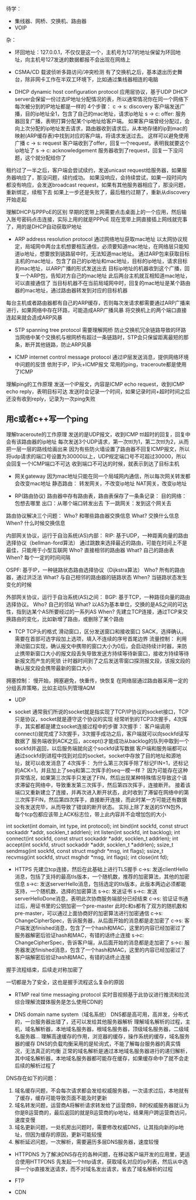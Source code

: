 待学：
- 集线器、网桥、交换机、路由器
- VOIP

杂：
- 环回地址：127.0.0.1，不仅仅是这一个，主机号为127的地址保留为环回地址，向主机号127发送的数据都报不会出现在网络上


- CSMA/CD
载波侦听多路访问/冲突检测
有了交换机之后，基本退出历史舞台，除非网卡工作在半双工环境下，比如通过集线器相连的电脑



- DHCP
dynamic host configuration protocol
应用层协议，基于UDP
DHCP server会保留一份过去IP地址分配情况的表，所以通常情况你在同一个网络下每次被分到的IP地址都是一样的
4个步骤：
c -> s: discovery
客户端发送广播，目的ip地址全1，包含了自己的mac地址，请求ip地址
s -> c: offer:
服务器回复广播，表明打算分配某个ip地址给客户端。
如果客户端曾经分配过，会向上次分配的ip地址发去请求，路由器收到请求后，从本地存储的ip到mac的映射(ARP缓存表)中找到对应的客户端，将请求发送过去。
这样可以避免使用广播
c -> s: request
客户端收到了offer，回复一个request，表明我就要这个ip地址了
s -> c: acknowledgement
服务器收到了request，回复一下没问题，这个就分配给你了

租约过了一半之后，客户端会尝试续约，发送unicast request给服务器，如果服务器响应了，那没问题，续约成功。
如果没响应，会持续尝试，如果一段时间内都没有响应，会发送broadcast request，如果有其他服务器相应了，那没问题，重新绑定，续租下去
如果上一步还是失败了，最后租约过期了，重新从discovery开始走起

理解DHCP与PPPoE的区别
早期的宽带上网需要点击桌面上的一个应用，然后输入账号密码点击连接，实际上用的就是PPPoE
现在宽带上网直接插上网线就完事了，用的是DHCP自动获取IP地址


- ARP
address resolution protocol
通过网络地址获取mac地址
以太网协议规定，局域网中两台主机想要相互通信，必须要知道mac地址，在网络层只能知道ip地址，想要放到链路层中时，无法知道mac地址。
通过ARP包来获取目标主机的mac地址，包含了自己的ip地址和mac地址，目标的ip地址，请求目标的mac地址，以ARP广播的形式发送出去
目标ip地址的机器收到这个广播，回复一个ARP包，告知对方自己的mac地址
此后两台主机就互相知道mac地址，可以直接通信了
当目标机器不在当前局域网中时，回复的mac地址是某个路由器的mac地址，通过路由器转发到对应的目标机器

每台主机或者路由器都有自己的ARP缓存，否则每次发请求都需要通过ARP广播来进行，如果网络中存在环路，可能造成ARP广播风暴
将交换机上的两个端口直接连起来就会造成ARP风暴


- STP
spanning tree protocol
需要理解网桥
防止交换机冗余链路导致的环路
当网络中某个交换机与根网桥有超过一条链路时，STP会只保留距离最短的那条，断开其他链路，防止ARP风暴


- ICMP
internet control message protocol
通过IP层发送消息，提供网络环境中问题的反馈
依附于IP，IP头+ICMP报文
常用的ping，traceroute都是使用了ICMP

理解ping的工作原理
发送一个IP报文，内容是ICMP echo request，收到ICMP echo reply，表明目标可达
发送时会记录一个时间，如果记录时间+超时时间之后还没有收到reply，记录为一次ping失败

## 用c或者c++写一个ping

理解traceroute的工作原理
发送的是UDP报文，收到ICMP ttl超时的回复，回复中会有该路由器的ip地址
每次发送3个UDP请求，第一次ttl为1，第二次ttl为2，从而把一层一层的路线给画出来
因为有些防火墙设置了路由器不回复ICMP报文，所以将udp请求的端口号设置为30000以上，UDP规定端口号不可超过30000，所以会回复一个ICMP端口不可达
收到端口不可达的时候，就表示到达了目标主机


- 网关gateway
因为mac地址只能在同一个局域网内通信，所以每次网关转发都会改变mac地址
静态路由：
转发网关，不改变ip地址
NAT网关，改变ip地址


- RP(路由协议)
路由器中存有路由表，路由表保存了一条条记录：
目的网络：包想去哪里
出口：从哪个端口转发出去
下一跳网关：发到这个网关去

路由协议解决三个问题：
Who?  和哪些路由器交换信息
What? 交换什么信息
When? 什么时候交换信息

内部网关协议，运行于自治系统(AS)内部：
RIP:
基于UDP，一种距离向量的路由选择协议（bellman-ford算法）
通过跳数来选择最近的路由，可能在时间上不是最佳，只能用于小型互联网
Who?  直接相邻的路由器
What? 自己的路由表
When? 每个一定的时间间隔

OSPF:
基于IP，一种链路状态路由选择协议（Dijkstra算法）
Who?  所有的路由器，通过洪泛法
What? 与自己相邻的路由器的链路状态
When? 当链路状态发生变化的时候

外部网关协议，运行于自治系统(AS)之间：
BGP:
基于TCP，一种路径向量的路由选择协议。
Who?  自己的邻站
What? 以AS为基本单位，交换的是AS之间的可达性，指到达某个AS所要经过的一系列AS
When? 先建立TCP连接，通过TCP来交换路由的变化，比如新增了路由，或删除了某个路由


- TCP
TCP头的格式
滑动窗口，区分发送窗口和接收窗口
SACK，选择确认。需要在首部可选字段加上选项，填入不连续的序号首尾边界
流量控制：
利用滑动窗口实现，确认报文中携带的窗口大小为0后，会启动持续计时器，来防止携带新窗口大小的报文段丢失导致发送方持续等待新窗口，接收方持续等待新报文而产生的死锁
计时器时间到了之后发送零窗口探测报文段，该报文段的确认报文段会携带最新的窗口大小

拥塞控制：
慢开始，拥塞避免，快重传，快恢复
在网络层通过路由器采用一定的分组丢弃策略，比如主动队列管理AQM


- UDP


- socket
通常我们所说的socket就是指实现了TCP/IP协议的socket接口，TCP只是协议，socket就是遵守这个协议的实现
经常听到的TCP3次握手，4次挥手，其实都都是建立socket连接过程中的步骤
3次握手：
客户端调用connect()就完成了3次握手，3次握手成功之后，客户端就可以向sockfd读写数据了
服务端收到ACK之后，accept()才能成功从backlog的队列中取到一个sockfd并返回，以后服务端就向这个sockfd读写数据
客户端和服务端都可以通过sockfd到进程中找到对应的socket，socket中存放了目的地址和源地址，就可以收发消息了
4次挥手：
为什么第三次挥手除了标记FIN=1，还标记的ACK=1，并且加上了seq和第二次挥手的seq一模一样？
因为可能存在这种异常情况，如果第三次挥手只发送了FIN，然后出现某种特殊情况导致这个请求滞留在网络中，导致重发第三次挥手，然后第四次挥手，连接断开。
接着该端口又重新建立了连接，并再次进入断开状态，此时收到了滞留在网络中的第三次挥手FIN，然后第四次挥手，直接断开连接，而此时某一方可能还有数据没有发送完毕，从而导致了错误的断开状态。
实际上除了发送的SYN包外，每个tcp包都应该带上ACK标志位，带上此内容并不会增加包的大小

int socket(int domain, int type, int protocol);
int bind(int sockfd, const struct sockaddr *addr, socklen_t addrlen);
int listen(int sockfd, int backlog);
int connect(int sockfd, const struct sockaddr *addr, socklen_t addrlen);
int accept(int sockfd, struct sockaddr *addr, socklen_t *addrlen);
ssize_t sendmsg(int sockfd, const struct msghdr *msg, int flags);
ssize_t recvmsg(int sockfd, struct msghdr *msg, int flags);
int close(int fd);


- HTTPS
先建立tcp连接，然后在此基础上进行TLS握手
c->s: 发送clientHello消息，包括了支持的最高tls版本，一个随机数，推荐的加密算法，其他的加密信息
s->c: 发送serverHello消息，包括选定的tls版本，此版本两边必须都能支持，一个随机数，选择的加密算法
s->c: 发送证书
s->c: 发送serverHelloDone消息，表明此次协商服务端部分已经结束
c->s: 验证证书通过后，用证书里的公钥加密一个pre-master
此时c和s都有了双方的随机数和pre-master，可以通过上面协商好的加密算法进行加密通信
c->s: ChangeCipherSpec，告诉服务器，从后面开始的消息都是走加密了
c->s: 客户端发送finished消息，包含了一个hash和MAC，这里的内容已经加密过了
服务器解密后验证hash和MAC，有错的话终止连接
s->c: ChangeCipherSpec，告诉客户端，从后面开始的消息都是走加密了
s->c: 服务器发送finished消息，包含了一个hash和MAC，这里的内容已经加密过了
客户端解密后验证hash和MAC，有错的话终止连接

握手流程结束，后续走对称加密了

一切都是为了安全，这也是握手流程这么复杂的原因


- RTMP
real time messaging protocol
实时音视频基于此协议进行推流和拉流
综合理解流媒体服务是怎么使用CDN的


- DNS
domain name system（域名系统）
DNS都是高可用，高并发，分布式的，一台服务器出错了，还可以发给其他服务器解析
理解域名解析的过程，主机，域名解析器，本地域名服务器，根域名服务器，顶级域名服务器，二级域名服务器...
理解高速缓存的作用，浏览器的缓存，操作系统的缓存，域名服务器的缓存
DNS的负载均衡采用的是轮询式，不能了解每台服务器的真实情况，无法真正的均衡
正常的域名解析是通过本地域名服务器进行的递归解析，其中域名解析器，本地域名服务器都可能存在缓存，如果缓存命中了就不会走后续的解析过程了

DNS存在如下的问题：
1. 域名缓存问题，不会每次请求都会发给权威服务器，一次请求过后，本地就有了缓存，缓存可能导致页面不能及时更新
2. 域名转发问题，运营商A将解析请求转发给了运营商B，B的权威服务器就认为你是B运营商的，最后返回的就是B运营商的ip地址，结果用户跨运营商访问，速度变慢
3. 域名更新问题，一处机房出问题时，需要修改权威DNS，让其指向新的ip地址，但因为缓存的原因，更新可能较慢
4. 解析延迟问题，一次解析，需要遍历多层DNS服务器，速度较慢


- HTTPDNS
为了解决DNS存在的各种问题，在移动客户端开发的应用里，更适合使用HTTPDNS
先发起一个http请求，获取域名对应的ip列表，然后从中选择一个ip直接发送请求，而不对域名发出请求，省去了域名解析的过程


- FTP


- CDN
